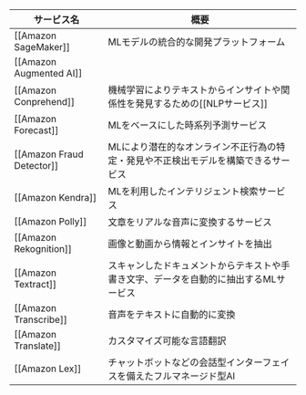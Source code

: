 
| サービス名                | 概要                                                                                 |
| ------------------------- | ------------------------------------------------------------------------------------ |
| [[Amazon SageMaker]]      | MLモデルの統合的な開発プラットフォーム                                               |
| [[Amazon Augmented AI]]   |                                                                                      |
| [[Amazon Conprehend]]     | 機械学習によりテキストからインサイトや関係性を発見するための[[NLPサービス]]          |
| [[Amazon Forecast]]       | MLをベースにした時系列予測サービス                                                   |
| [[Amazon Fraud Detector]] | MLにより潜在的なオンライン不正行為の特定・発見や不正検出モデルを構築できるサービス   |
| [[Amazon Kendra]]         | MLを利用したインテリジェント検索サービス                                             |
| [[Amazon Polly]]          | 文章をリアルな音声に変換するサービス                                                 |
| [[Amazon Rekognition]]    | 画像と動画から情報とインサイトを抽出                                                 |
| [[Amazon Textract]]       | スキャンしたドキュメントからテキストや手書き文字、データを自動的に抽出するMLサービス |
| [[Amazon Transcribe]]     | 音声をテキストに自動的に変換                                                         |
| [[Amazon Translate]]      | カスタマイズ可能な言語翻訳                                                           |
| [[Amazon Lex]]            | チャットボットなどの会話型インターフェイスを備えたフルマネージド型AI                 |
